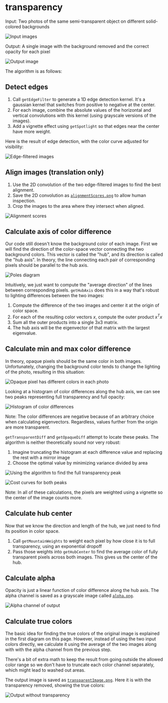# transparency
Input: Two photos of the same semi-transparent object on different
solid-colored backgrounds

![Input images](readme_images/input.png)

Output: A single image with the background removed and the correct opacity for
each pixel

![Output image](readme_images/output.png)

The algorithm is as follows:

## Detect edges
1. Call `getEdgeFilter` to generate a 1D edge detection kernel. It's a
gaussian kernel that switches from positive to negative at the center.
1. For each image, combine the absolute values of the horizontal and vertical
convolutions with this kernel (using grayscale versions of the images).
1. Add a vignette effect using `getSpotlight` so that edges near the center
have more weight.

Here is the result of edge detection, with the color curve adjusted for
visibility:

![Edge-filtered images](readme_images/filtered.png)

## Align images (translation only)
1. Use the 2D convolution of the two edge-filtered images to find the best
alignment.
1. Save the 2D convolution as [`alignmentScores.png`](alignmentScores.png) to
allow human inspection.
1. Crop the images to the area where they intersect when aligned.

![Alignment scores](readme_images/alignmentScores.png)

## Calculate axis of color difference
Our code still doesn't know the background color of each image. First we will
find the direction of the color-space vector connecting the two background
colors. This vector is called the "hub", and its direction is called the "hub
axis". In theory, the line connecting each pair of corresponding pixels should
be parallel to the hub axis.

![Poles diagram](readme_images/poles.svg)

Intuitively, we just want to compute the "average direction" of the lines
between corresponding pixels. `getHubAxis` does this in a way that's robust to
lighting differences between the two images:
1. Compute the difference of the two images and center it at the origin of
color space.
1. For each of the resulting color vectors *x*, compute the outer product *x<sup>T</sup>x*
1. Sum all the outer products into a single 3x3 matrix.
1. The hub axis will be the eigenvector of that matrix with the largest
eigenvalue.

## Calculate min and max color difference
In theory, opaque pixels should be the same color in both images.
Unfortunately, changing the background color tends to change the lighting of
the photo, resulting in this situation:

![Opaque pixel has different colors in each photo](readme_images/opaqueDiff.svg)

Looking at a histogram of color differences along the hub axis, we can see two
peaks representing full transparency and full opacity:

![Histogram of color differences](readme_images/sortedBgDiff.png)

Note: The color differences are negative because of an arbitrary choice when
calculating eigenvectors. Regardless, values further from the origin are more
transparent.

`getTransparentDiff` and `getOpaqueDiff` attempt to locate these peaks. The
algorithm is neither theoretically sound nor very robust:

1. Imagine truncating the histogram at each difference value  and replacing the
rest with a mirror image
1. Choose the optimal value by minimizing variance divided by area

![Using the algorithm to find the full transparency peak](readme_images/transparentDiffAlgorithm.png)

![Cost curves for both peaks](readme_images/costCurvesLabeled.png)

Note: In all of these calculations, the pixels are weighted using a vignette
so the center of the image counts more.

## Calculate hub center
Now that we know the direction and length of the hub, we just need to find its
position in color space.
1. Call `getMountainWeights` to weight each pixel by how close it is to full
transparency, using an exponential dropoff
1. Pass those weights into `getHubCenter` to find the average color of fully
transparent pixels across both images. This gives us the center of the hub.

## Calculate alpha
Opacity is just a linear function of color difference along the hub axis.
The alpha channel is saved as a grayscale image called
[`alpha.png`](alpha.png).

![Alpha channel of output](readme_images/alpha.png)

## Calculate true colors
The basic idea for finding the true colors of the original image is explained
in the first diagram on this page. However, instead of using the two input
colors directly, we calculate it using the average of the two images along with
with the alpha channel from the previous step.

There's a bit of extra math to keep the result from going outside the allowed
color range so we don't have to truncate each color channel separately, which
might lead to washed out areas.

The output image is saved as [`transparentImage.png`](transparentImage.png). Here it is with the transparency removed, showing the true colors:

![Output without transparency](readme_images/trueColors.png)
